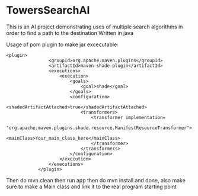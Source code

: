 # TowersSearchAI

This is an AI project demonstrating uses of multiple search algorithms in order to find a path to the destination
Written in java

Usage of pom plugin to make jar excecutable:
```
<plugin>
                <groupId>org.apache.maven.plugins</groupId>
                <artifactId>maven-shade-plugin</artifactId>
                <executions>
                    <execution>
                        <goals>
                            <goal>shade</goal>
                        </goals>
                        <configuration>
                            <shadedArtifactAttached>true</shadedArtifactAttached>
                            <transformers>
                                <transformer implementation=
                                                     "org.apache.maven.plugins.shade.resource.ManifestResourceTransformer">
                                    <mainClass>Your_main_class_here</mainClass>
                                </transformer>
                            </transformers>
                        </configuration>
                    </execution>
                </executions>
            </plugin>
```

Then do mvn clean then run app then do mvn install and done, also make sure to make a Main class and link it to the real program starting point
